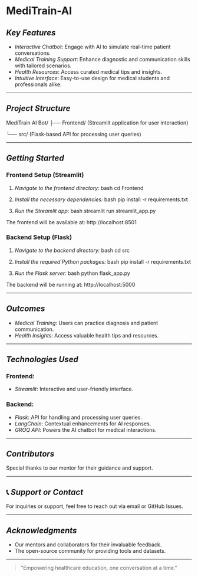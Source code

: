 # MediTrain-AI
   

 

##  *Key Features*

- *Interactive Chatbot*: Engage with AI to simulate real-time patient conversations.
- *Medical Training Support*: Enhance diagnostic and communication skills with tailored scenarios.
- *Health Resources*: Access curated medical tips and insights.
- *Intuitive Interface*: Easy-to-use design for medical students and professionals alike.

---

##  *Project Structure*


MediTrain AI Bot/
├── Frontend/   (Streamlit application for user interaction)

└── src/    (Flask-based API for processing user queries)


---

##  *Getting Started*

### Frontend Setup (Streamlit)

1. *Navigate to the frontend directory:*
   bash
   cd Frontend
   

2. *Install the necessary dependencies:*
   bash
   pip install -r requirements.txt
   

3. *Run the Streamlit app:*
   bash
   streamlit run streamlit_app.py
   

The frontend will be available at: http://localhost:8501

### Backend Setup (Flask)

1. *Navigate to the backend directory:*
   bash
   cd src
   

2. *Install the required Python packages:*
   bash
   pip install -r requirements.txt
   

3. *Run the Flask server:*
   bash
   python flask_app.py
   

The backend will be running at: http://localhost:5000

---

##  *Outcomes*

-  *Medical Training*: Users can practice diagnosis and patient communication.
-  *Health Insights*: Access valuable health tips and resources.

---

##  *Technologies Used*

### Frontend:
- *Streamlit*: Interactive and user-friendly interface.

### Backend:
- *Flask*: API for handling and processing user queries.
- *LangChain*: Contextual enhancements for AI responses.
- *GROQ API*: Powers the AI chatbot for medical interactions.


---

##  *Contributors*
Special thanks to our mentor for their guidance and support.

---

## 📞 *Support or Contact*
For inquiries or support, feel free to reach out via email or GitHub Issues.

---

##  *Acknowledgments*
- Our mentors and collaborators for their invaluable feedback.
- The open-source community for providing tools and datasets.

---

> "Empowering healthcare education, one conversation at a time."

